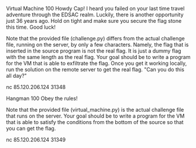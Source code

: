 Virtual Machine
100
Howdy Cap! I heard you failed on your last time travel adventure through the EDSAC realm. Luckily, there is another opportunity just 36 years ago. Hold on tight and make sure you secure the flag stone this time. Good luck!

Note that the provided file (challenge.py) differs from the actual challenge file, running on the server, by only a few characters. Namely, the flag that is inserted in the source program is not the real flag. It is just a dummy flag with the same length as the real flag. Your goal should be to write a program for the VM that is able to exfiltrate the flag. Once you get it working locally, run the solution on the remote server to get the real flag. "Can you do this all day?"

nc 85.120.206.124 31348



Hangman
100
Obey the rules!

Note that the provided file (virtual_machine.py) is the actual challenge file that runs on the server. Your goal should be to write a program for the VM that is able to satisfy the conditions from the bottom of the source so that you can get the flag.

nc 85.120.206.124 31349